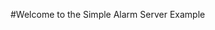 #Welcome to the Simple Alarm Server Example

<script src="https://unpkg.com/axios/dist/axios.min.js"></script>
<script src="https://embed.runkit.com"></script>
<div id="code-element"></div>

<script>
  
  axios({
  method: 'get',
  url: 'https://raw.githubusercontent.com/iotify/nsim-examples/master/functional-testing/alarm-server.js'
   })
  .then(function (response) {
  
    var notebook = RunKit.createNotebook({
      // the parent element for the new notebook
      element: document.getElementById("code-element"),
      // specify the source of the notebook
      source: response.data
      })
  });
</script>
